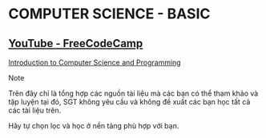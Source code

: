 # COMPUTER SCIENCE - BASIC

## [YouTube - FreeCodeCamp](https://www.youtube.com/@freecodecamp)

[Introduction to Computer Science and Programming](https://youtu.be/zOjov-2OZ0E?si=mne3nq8OTvtrP-Uo)

> [!NOTE]
>
> Trên đây chỉ là tổng hợp các nguồn tài liệu mà các bạn có thể tham khảo và tập luyện tại đó, SGT không yêu cầu và không đề xuất các bạn học tất cả các tài liệu trên. 
> 
> Hãy tự chọn lọc và học ở nền tảng phù hợp với bạn. 